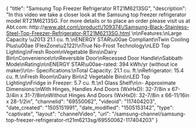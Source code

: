 {
    "title": "Samsung Top Freezer Refrigerator RT21M6213SG",
    "description": "In this video we take a closer look at the Samsung top freezer refrigerator model RT21M6213SG.  For more details or to place an order please visit us at Abt.com: http:\/\/www.abt.com\/product\/109374\/Samsung-Black-Stainless-Steel-Top-Freezer-Refrigerator-RT21M6213SG.html \n\nFeatures:\nLarge Capacity \u2013 21.1 cu. ft.\nENERGY STAR\u00ae Compliant\nTwin Cooling Plus\u00ae (FlexZone\u2122)\nTrue No-Frost Technology\nLED Top Lighting\nFresh Room\nVegetable Bins\nDairy Bin\nConvenience\n\nReversible Door\nRecessed Door Handle\nSabbath Mode\nRating\n\nENERGY STAR\u00ae-rated: 394 kWh\/yr (without ice maker)\n\n- Specifications:\nTotal Capacity: 21.1 cu. ft.\nRefrigerator: 15.4 cu. ft.\nFresh Room\nDairy Bin\n2 Vegetable Bins\nLED Top Lighting\nFridge in Freezer: 5.7 cu. ft.\n1 Glass Shelf\n\n- Approximate Dimensions:\nWith Hinges, Handles And Doors (WxHxD): 32-7\/8in x 67-3\/4in x 31-7\/8in\nWithout Hinges And Doors (WxHxD): 32-7\/8in x 66-11\/16in x 28-1\/2in",
    "channelid": "69550062",
    "videoid": "117404203",
    "date_created": "1505151991",
    "date_modified": "1505153142",
    "type": "captivate",
    "layout": "channelVideo",
    "url": "\/samsung-channel\/samsung-top-freezer-refrigerator-rt21m6213sg\/69550062-117404203"
}